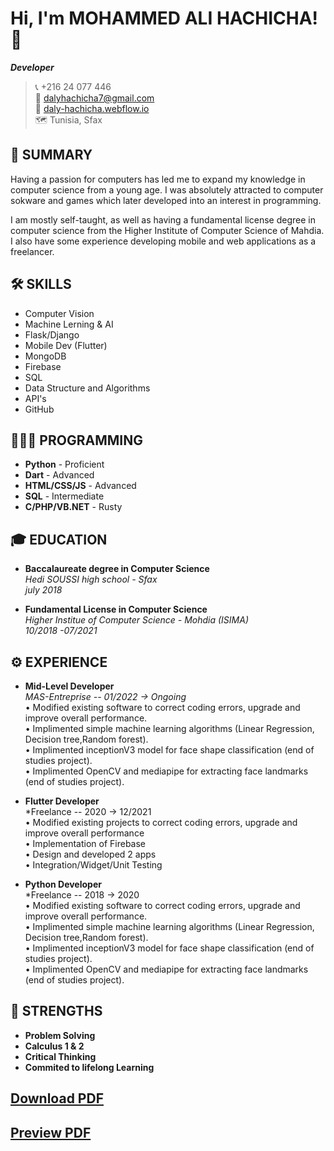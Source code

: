 # Hi, I'm MOHAMMED ALI HACHICHA! 👋 
***Developer***  
> 📞 +216 24 077 446   
📧 dalyhachicha7@gmail.com     
🔗 [daly-hachicha.webflow.io](https://daly-hachicha.webflow.io/)  
🗺️ Tunisia, Sfax

## 🚀 SUMMARY
Having a passion for computers has led me to expand my knowledge in computer science from a young 
age.
I was absolutely attracted to computer sokware and games which later developed into an interest in 
programming.

I am mostly self-taught, as well as having a fundamental license degree in computer science from 
the Higher Institute of Computer Science of Mahdia.
I also have some experience developing mobile and web
applications as a freelancer.  


## 🛠 SKILLS
- Computer Vision  
- Machine Lerning & AI  
- Flask/Django  
- Mobile Dev (Flutter)  
- MongoDB  
- Firebase  
- SQL  
- Data Structure and Algorithms  
- API's  
- GitHub    

## 👨🏿‍💻 PROGRAMMING
- **Python** - Proficient
- **Dart** - Advanced
- **HTML/CSS/JS** - Advanced
- **SQL** - Intermediate
- **C/PHP/VB.NET** - Rusty  

## 🎓 EDUCATION
- **Baccalaureate degree in Computer Science**  
*Hedi SOUSSI high school - Sfax*   
*july 2018*

- **Fundamental License in Computer Science**  
*Higher Institue of Computer Science - Mohdia (ISIMA)*  
*10/2018 -07/2021*

## ⚙️ EXPERIENCE
- **Mid-Level Developer**  
*MAS-Entreprise -- 01/2022 -> Ongoing*  
• Modified existing software to correct coding errors, upgrade and improve overall performance.  
• Implimented simple machine learning algorithms (Linear Regression, Decision tree,Random forest).  
• Implimented inceptionV3 model for face shape classification (end of studies project).  
• Implimented OpenCV and mediapipe for extracting face landmarks (end of studies project).  

- **Flutter Developer**  
*Freelance -- 2020 -> 12/2021  
• Modified existing projects to correct coding errors, upgrade and improve overall performance  
• Implementation of Firebase  
• Design and developed 2 apps  
• Integration/Widget/Unit Testing  

- **Python Developer**  
*Freelance -- 2018 -> 2020  
• Modified existing software to correct coding errors, upgrade and improve overall performance.  
• Implimented simple machine learning algorithms (Linear Regression, Decision tree,Random forest).  
• Implimented inceptionV3 model for face shape classification (end of studies project).  
• Implimented OpenCV and mediapipe for extracting face landmarks (end of studies project).  


## 💪 STRENGTHS     
- **Problem Solving**
- **Calculus 1 & 2**
- **Critical Thinking**
- **Commited to lifelong Learning**


## [Download PDF](https://github.com/dalyhachicha/Resume/raw/main/Reusme%20EN.pdf)
## [Preview PDF](https://github.com/dalyhachicha/Resume/blob/main/Reusme%20EN.pdf)
